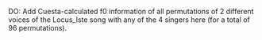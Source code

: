 DO: Add Cuesta-calculated f0 information of all permutations of 2 different voices of the Locus_Iste song with any of the 4 singers here (for a total of 96 permutations).